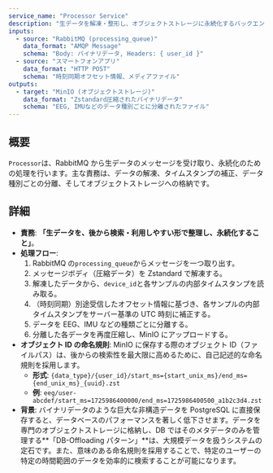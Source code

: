 ```yaml
---
service_name: "Processor Service"
description: "生データを解凍・整形し、オブジェクトストレージに永続化するバックエンドサービス。"
inputs:
  - source: "RabbitMQ (processing_queue)"
    data_format: "AMQP Message"
    schema: "Body: バイナリデータ, Headers: { user_id }"
  - source: "スマートフォンアプリ"
    data_format: "HTTP POST"
    schema: "時刻同期オフセット情報、メディアファイル"
outputs:
  - target: "MinIO (オブジェクトストレージ)"
    data_format: "Zstandard圧縮されたバイナリデータ"
    schema: "EEG, IMUなどのデータ種別ごとに分離されたファイル"
---
```


## 概要

`Processor`は、RabbitMQ から生データのメッセージを受け取り、永続化のための処理を行います。主な責務は、データの解凍、タイムスタンプの補正、データ種別ごとの分離、そしてオブジェクトストレージへの格納です。

## 詳細

- **責務**: **「生データを、後から検索・利用しやすい形で整理し、永続化すること」**。
- **処理フロー**:
  1.  RabbitMQ の`processing_queue`からメッセージを一つ取り出す。
  2.  メッセージボディ（圧縮データ）を Zstandard で解凍する。
  3.  解凍したデータから、`device_id`と各サンプルの内部タイムスタンプを読み取る。
  4.  （時刻同期）別途受信したオフセット情報に基づき、各サンプルの内部タイムスタンプをサーバー基準の UTC 時刻に補正する。
  5.  データを EEG、IMU などの種類ごとに分離する。
  6.  分離した各データを再度圧縮し、MinIO にアップロードする。
- **オブジェクト ID の命名規則**: MinIO に保存する際のオブジェクト ID（ファイルパス）は、後からの検索性を最大限に高めるために、自己記述的な命名規則を採用します。
  - **形式**: `{data_type}/{user_id}/start_ms={start_unix_ms}/end_ms={end_unix_ms}_{uuid}.zst`
  - **例**: `eeg/user-abcdef/start_ms=1725986400000/end_ms=1725986400500_a1b2c3d4.zst`
- **背景**: バイナリデータのような巨大な非構造データを PostgreSQL に直接保存すると、データベースのパフォーマンスを著しく低下させます。データを専門のオブジェクトストレージに格納し、DB ではそのメタデータのみを管理する**「DB-Offloading パターン」**は、大規模データを扱うシステムの定石です。また、意味のある命名規則を採用することで、特定のユーザーの特定の時間範囲のデータを効率的に検索することが可能になります。
